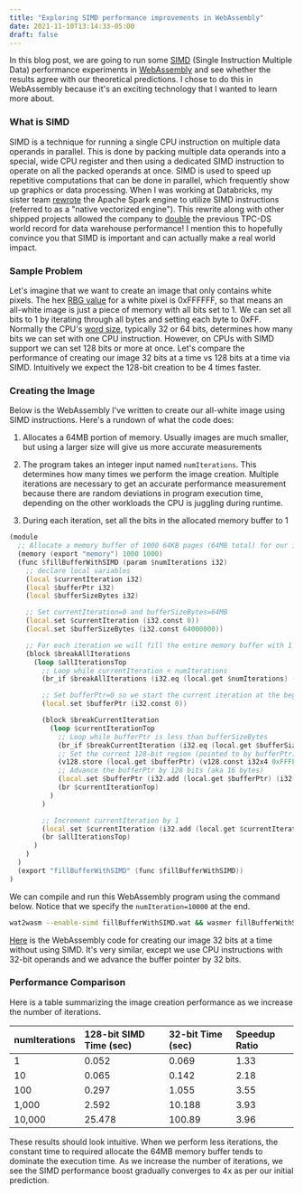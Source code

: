```yaml
---
title: "Exploring SIMD performance improvements in WebAssembly"
date: 2021-11-10T13:14:33-05:00
draft: false
---
```


In this blog post, we are going to run some [SIMD](http://ftp.cvut.cz/kernel/people/geoff/cell/ps3-linux-docs/CellProgrammingTutorial/BasicsOfSIMDProgramming.html) (Single Instruction Multiple Data) performance experiments in [WebAssembly](https://webassembly.org/) and see whether the results agree with our theoretical predictions. I chose to do this in WebAssembly because it's an exciting technology that I wanted to learn more about.

### What is SIMD

SIMD is a technique for running a single CPU instruction on multiple data operands in parallel. This is done by packing multiple data operands into a special, wide CPU register and then using a dedicated SIMD instruction to operate on all the packed operands at once. SIMD is used to speed up repetitive computations that can be done in parallel, which frequently show up graphics or data processing. When I was working at Databricks, my sister team [rewrote](https://databricks.com/blog/2021/06/17/announcing-photon-public-preview-the-next-generation-query-engine-on-the-databricks-lakehouse-platform.html) the Apache Spark engine to utilize SIMD instructions (referred to as a "native vectorized engine"). This rewrite along with other shipped projects allowed the company to [double](https://databricks.com/blog/2021/11/02/databricks-sets-official-data-warehousing-performance-record.html) the previous TPC-DS world record for data warehouse performance! I mention this to hopefully convince you that SIMD is important and can actually make a real world impact.


### Sample Problem

Let's imagine that we want to create an image that only contains white pixels. The hex [RBG value](https://www.rapidtables.com/web/color/white-color.html) for a white pixel is 0xFFFFFF, so that means an all-white image is just a piece of memory with all bits set to 1. We can set all bits to 1 by iterating through all bytes and setting each byte to 0xFF. Normally the CPU's [word size](https://en.wikipedia.org/wiki/Word_(computer_architecture)), typically 32 or 64 bits, determines how many bits we can set with one CPU instruction. However, on CPUs with SIMD support we can set 128 bits or more at once. Let's compare the performance of creating our image 32 bits at a time vs 128 bits at a time via SIMD. Intuitively we expect the 128-bit creation to be 4 times faster.


### Creating the Image

Below is the WebAssembly I've written to create our all-white image using SIMD instructions. Here's a rundown of what the code does:

1. Allocates a 64MB portion of memory. Usually images are much smaller, but using a larger size will give us more accurate measurements

2. The program takes an integer input named `numIterations`. This determines how many times we perform the image creation. Multiple iterations are necessary to get an accurate performance measurement because there are random deviations in program execution time, depending on the other workloads the CPU is juggling during runtime.

3. During each iteration, set all the bits in the allocated memory buffer to 1

```asm
(module
  ;; Allocate a memory buffer of 1000 64KB pages (64MB total) for our image
  (memory (export "memory") 1000 1000)
  (func $fillBufferWithSIMD (param $numIterations i32)
    ;; declare local variables
    (local $currentIteration i32)
    (local $bufferPtr i32)
    (local $bufferSizeBytes i32)

    ;; Set currentIteration=0 and bufferSizeBytes=64MB
    (local.set $currentIteration (i32.const 0))
    (local.set $bufferSizeBytes (i32.const 64000000))

    ;; For each iteration we will fill the entire memory buffer with 1 bits 
    (block $breakAllIterations
      (loop $allIterationsTop
        ;; Loop while currentIteration < numIterations 
        (br_if $breakAllIterations (i32.eq (local.get $numIterations) (local.get $currentIteration)))

        ;; Set bufferPtr=0 so we start the current iteration at the beginning of the buffer
        (local.set $bufferPtr (i32.const 0))

        (block $breakCurrentIteration
          (loop $currentIterationTop
            ;; Loop while bufferPtr is less than bufferSizeBytes
            (br_if $breakCurrentIteration (i32.eq (local.get $bufferSizeBytes) (local.get $bufferPtr)))
            ;; Set the current 128-bit region (pointed to by bufferPtr) to contain all 1's
            (v128.store (local.get $bufferPtr) (v128.const i32x4 0xFFFFFFFF 0xFFFFFFFF 0xFFFFFFFF 0xFFFFFFFF)) 
            ;; Advance the bufferPtr by 128 bits (aka 16 bytes)
            (local.set $bufferPtr (i32.add (local.get $bufferPtr) (i32.const 16)))
            (br $currentIterationTop)
          )
        )

        ;; Increment currentIteration by 1
        (local.set $currentIteration (i32.add (local.get $currentIteration) (i32.const 1))) 
        (br $allIterationsTop) 
      ) 
    )
  )
  (export "fillBufferWithSIMD" (func $fillBufferWithSIMD))
)
```

We can compile and run this WebAssembly program using the command below. Notice that we specify the `numIteration=10000` at the end.

```bash
wat2wasm --enable-simd fillBufferWithSIMD.wat && wasmer fillBufferWithSIMD.wasm -i fillBufferWithSIMD 10000
```

[Here](https://github.com/awelm/simd-wasm-profiling/blob/master/fillBufferWithoutSIMD.wat) is the WebAssembly code for creating our image 32 bits at a time without using SIMD. It's very similar, except we use CPU instructions with 32-bit operands and we advance the buffer pointer by 32 bits.



### Performance Comparison

Here is a table summarizing the image creation performance as we increase the number of iterations.

| numIterations | 128-bit SIMD Time (sec) | 32-bit Time (sec) | Speedup Ratio |
| :------------- | :----------------------- | :----------------- | :----- |
| 1 | 0.052 | 0.069 | 1.33 |
| 10 | 0.065 | 0.142 | 2.18 |
| 100 | 0.297 | 1.055 | 3.55 |
| 1,000 | 2.592 | 10.188 | 3.93 |
| 10,000 | 25.478 | 100.89 | 3.96 |

These results should look intuitive. When we perform less iterations, the constant time to required allocate the 64MB memory buffer tends to dominate the execution time. As we increase the number of iterations, we see the SIMD performance boost gradually converges to 4x as per our initial prediction.